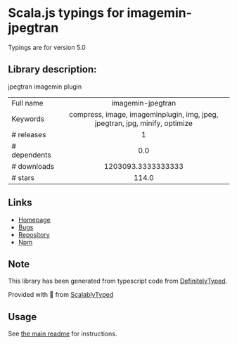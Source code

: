 
# Scala.js typings for imagemin-jpegtran

Typings are for version 5.0

## Library description:
jpegtran imagemin plugin

|                    |                 |
| ------------------ | :-------------: |
| Full name          | imagemin-jpegtran |
| Keywords           | compress, image, imageminplugin, img, jpeg, jpegtran, jpg, minify, optimize |
| # releases         | 1 |
| # dependents       | 0.0 |
| # downloads        | 1203093.3333333333 |
| # stars            | 114.0 |

## Links
- [Homepage](https://github.com/imagemin/imagemin-jpegtran#readme)
- [Bugs](https://github.com/imagemin/imagemin-jpegtran/issues)
- [Repository](https://github.com/imagemin/imagemin-jpegtran)
- [Npm](https://www.npmjs.com/package/imagemin-jpegtran)
    


## Note
This library has been generated from typescript code from [DefinitelyTyped](https://definitelytyped.org).

Provided with :purple_heart: from [ScalablyTyped](https://github.com/oyvindberg/ScalablyTyped)

## Usage
See [the main readme](../../readme.md) for instructions.


